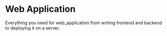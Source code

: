 # Web Application
Everything you need for web_application from writing frontend and backend to deploying it on a server.
